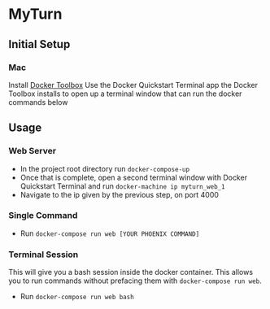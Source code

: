 # MyTurn

  ## Initial Setup

  ### Mac

  Install [Docker Toolbox](https://www.docker.com/products/docker-toolbox)
  Use the Docker Quickstart Terminal app the Docker Toolbox installs to open up
  a terminal window that can run the docker commands below

  ## Usage

  ### Web Server

  * In the project root directory run `docker-compose-up`
  * Once that is complete, open a second terminal window with Docker Quickstart
  Terminal and run `docker-machine ip myturn_web_1`
  * Navigate to the ip given by the previous step, on port 4000

  ### Single Command

  * Run `docker-compose run web [YOUR PHOENIX COMMAND]`

  ### Terminal Session

  This will give you a bash session inside the docker container. This allows
  you to run commands without prefacing them with `docker-compose run web`.

  * Run `docker-compose run web bash`
